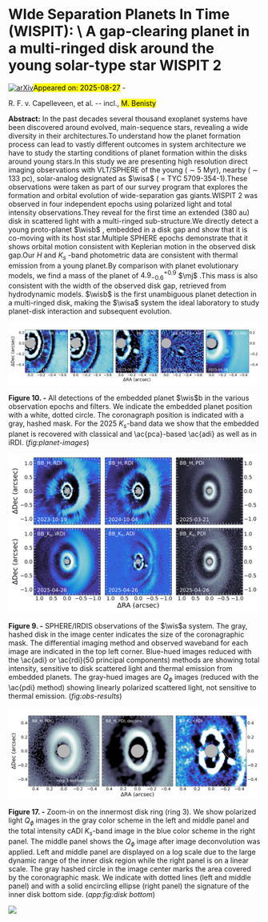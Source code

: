 <div class="macros" style="visibility:hidden;">
$\newcommand{\ensuremath}{}$
$\newcommand{\xspace}{}$
$\newcommand{\object}[1]{\texttt{#1}}$
$\newcommand{\farcs}{{.}''}$
$\newcommand{\farcm}{{.}'}$
$\newcommand{\arcsec}{''}$
$\newcommand{\arcmin}{'}$
$\newcommand{\ion}[2]{#1#2}$
$\newcommand{\textsc}[1]{\textrm{#1}}$
$\newcommand{\hl}[1]{\textrm{#1}}$
$\newcommand{\footnote}[1]{}$
$\newcommand{\wis}{WISPIT\xspace}$
$\newcommand{\wisa}{WISPIT~2\xspace}$
$\newcommand{\wisb}{WISPIT~2b\xspace}$
$\newcommand{\vdag}{(v)^\dagger}$
$\newcommand{\mj}{\ensuremath{\mathrm{M_{Jup}}}\xspace}$
$\newcommand$
$\newcommand$
$\newcommand{\mb}[1]{\textcolor{blue}{[#1]}}$
$\newcommand{\sfa}[1]{\textcolor{purple}{[#1]}}$
$\newcommand{\pmra}{\mu_{\alpha *}}$
$\newcommand{\pmdec}{\mu_{\delta}}$
$\newcommand{\masyr}{mas yr^{-1}}$
$\newcommand{\kms}{km s^{-1}}$
$\newcommand{\cms}{cm s^{-2}}$
$\newcommand{\arraystretch}{1.2}$
$\newcommand{\arraystretch}{1.2}$
$\newcommand{\arraystretch}{1.2}$
$\newcommand{\arraystretch}{1.2}$
$\newcommand{\arraystretch}{1.2}$
$\newcommand{\arraystretch}{1.2}$
$\newcommand{\arraystretch}{1.2}$
$\newcommand{\arraystretch}{1.2}$
$\newcommand{\arraystretch}{1.2}$
$\newcommand{\arraystretch}{1.2}$
$\newcommand{\arraystretch}{1.2}$</div>



<div id="title">

# WIde Separation Planets In Time (WISPIT): \ A gap-clearing planet in a multi-ringed disk around the young solar-type star WISPIT 2

</div>
<div id="comments">

[![arXiv](https://img.shields.io/badge/arXiv-2508.19053-b31b1b.svg)](https://arxiv.org/abs/2508.19053)<mark>Appeared on: 2025-08-27</mark> - 

</div>
<div id="authors">

R. F. v. Capelleveen, et al. -- incl., <mark>M. Benisty</mark>

</div>
<div id="abstract">

**Abstract:** In the past decades several thousand exoplanet systems have been discovered around evolved, main-sequence stars, revealing a wide diversity in their architectures.To understand how the planet formation process can lead to vastly different outcomes in system architecture we have to study the starting conditions of planet formation within the disks around young stars.In this study we are presenting high resolution direct imaging observations with VLT/SPHERE of the young ( $\sim$ 5 Myr), nearby ( $\sim$ 133 pc), solar-analog designated as $\wisa$ ( $=$ TYC 5709-354-1).These observations were taken as part of our survey program that explores the formation and orbital evolution of wide-separation gas giants.WISPIT 2 was observed in four independent epochs using polarized light and total intensity observations.They reveal for the first time an extended (380 au) disk in scattered light with a multi-ringed sub-structure.We directly detect a young proto-planet $\wisb$ , embedded in a disk gap and show that it is co-moving with its host star.Multiple SPHERE epochs demonstrate that it shows orbital motion consistent with Keplerian motion in the observed disk gap.Our $H$ and $K_s$ -band photometric data are consistent with thermal emission from a young planet.By comparison with planet evolutionary models, we find a mass of the planet of $4.9^{+0.9}_{-0.6}$ $\mj$ .This mass is also consistent with the width of the observed disk gap, retrieved from hydrodynamic models. $\wisb$ is the first unambiguous planet detection in a multi-ringed disk, making the $\wisa$ system the ideal laboratory to study planet-disk interaction and subsequent evolution.

</div>

<div id="div_fig1">

<img src="tmp_2508.19053/./planet-multi-panel_freeze.png" alt="Fig10" width="100%"/>

**Figure 10. -** All detections of the embedded planet $\wis$b in the various observation epochs and filters.
    We indicate the embedded planet position with a white, dotted circle.
    The coronagraph position is indicated with a gray, hashed mask.
    For the 2025 $K_s$-band data we show that the embedded planet is recovered with  classical and \ac{pca}-based \ac{adi} as well as in iRDI. (*fig:planet-images*)

</div>
<div id="div_fig2">

<img src="tmp_2508.19053/./WISPIT2_main_figure.png" alt="Fig9" width="100%"/>

**Figure 9. -** SPHERE/IRDIS observations of the $\wis$a system.
The gray, hashed disk in the image center indicates the size of the coronagraphic mask.
The differential imaging method and observed waveband for each image are indicated in the top left corner.
Blue-hued images reduced with the \ac{adi} or \ac{rdi}(50 principal components) methods are showing total intensity, sensitive to disk scattered light and thermal emission from embedded planets.
The gray-hued images are $Q_\phi$ images (reduced with the \ac{pdi} method) showing linearly polarized scattered light, not sensitive to thermal emission.
 (*fig:obs-results*)

</div>
<div id="div_fig3">

<img src="tmp_2508.19053/./ring3_bottom_side.png" alt="Fig17" width="100%"/>

**Figure 17. -** Zoom-in on the innermost disk ring (ring 3).
      We show polarized light $Q_\phi$ images in the gray color scheme in the left and middle panel and the total intensity cADI $K_s$-band image in the blue color scheme in the right panel.
      The middle panel shows the $Q_\phi$ image after image deconvolution was applied.
      Left and middle panel are displayed on a log scale due to the large dynamic range of the inner disk region while the right panel is on a linear scale.
      The gray hashed circle in the image center marks the area covered by the coronagraphic mask.
      We indicate with dotted lines (left and middle panel) and with a solid encircling ellipse (right panel) the signature of the inner disk bottom side. (*app:fig:disk bottom*)

</div><div id="qrcode"><img src=https://api.qrserver.com/v1/create-qr-code/?size=100x100&data="https://arxiv.org/abs/2508.19053"></div>